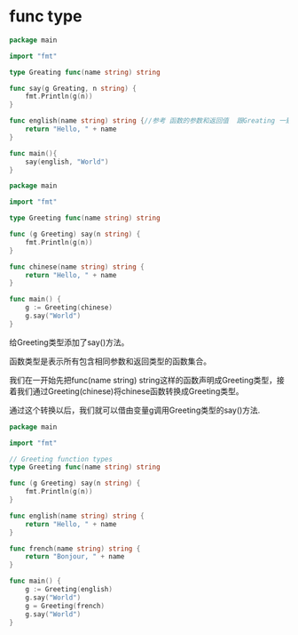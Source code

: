 # func type 

```go 
package main

import "fmt"

type Greating func(name string) string

func say(g Greating, n string) {
	fmt.Println(g(n))
}

func english(name string) string {//参考 函数的参数和返回值  跟Greating 一致，参考接口的概念可以做类型转换
	return "Hello, " + name
}

func main(){
	say(english, "World")
}
```


```go 
package main

import "fmt"

type Greeting func(name string) string

func (g Greeting) say(n string) {
	fmt.Println(g(n))
}

func chinese(name string) string {
	return "Hello, " + name
}

func main() {
	g := Greeting(chinese)
	g.say("World")
}
```

给Greeting类型添加了say()方法。

函数类型是表示所有包含相同参数和返回类型的函数集合。

我们在一开始先把func(name string) string这样的函数声明成Greeting类型，接着我们通过Greeting(chinese)将chinese函数转换成Greeting类型。

通过这个转换以后，我们就可以借由变量g调用Greeting类型的say()方法.

```go 
package main

import "fmt"

// Greeting function types
type Greeting func(name string) string

func (g Greeting) say(n string) {
    fmt.Println(g(n))
}

func english(name string) string {
    return "Hello, " + name
}

func french(name string) string {
    return "Bonjour, " + name
}

func main() {
    g := Greeting(english)
    g.say("World")
    g = Greeting(french)
    g.say("World")
}
```